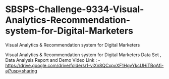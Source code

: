 # SBSPS-Challenge-9334-Visual-Analytics-Recommendation-system-for-Digital-Marketers
Visual Analytics &amp; Recommendation system for Digital Marketers

Visual Analytics & Recommendation system for Digital Marketers Data Set , Data Analysis Report and Demo Video Link : - https://drive.google.com/drive/folders/1-viXn8QCxpvXF1HgvYkcUHiTBqAfi-aj?usp=sharing
